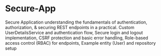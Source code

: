 # Secure-App
Secure Application understanding the fundamentals of authentication, authorization, &amp; securing REST endpoints in a practical. Custom UserDetailsService and authentication flow, Secure login and logout implementation, CSRF protection and basic error handling, Role-based access control (RBAC) for endpoints, Example entity (User) and repository setup
